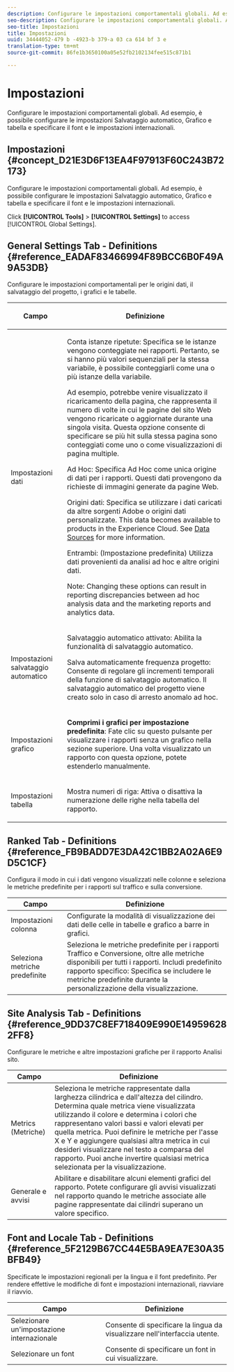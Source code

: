 ```yaml
---
description: Configurare le impostazioni comportamentali globali. Ad esempio, è possibile configurare le impostazioni Salvataggio automatico, Grafico e tabella e specificare il font e le impostazioni internazionali.
seo-description: Configurare le impostazioni comportamentali globali. Ad esempio, è possibile configurare le impostazioni Salvataggio automatico, Grafico e tabella e specificare il font e le impostazioni internazionali.
seo-title: Impostazioni
title: Impostazioni
uuid: 34444052-479 b -4923-b 379-a 03 ca 614 bf 3 e
translation-type: tm+mt
source-git-commit: 86fe1b3650100a05e52fb2102134fee515c871b1

---
```



# Impostazioni

Configurare le impostazioni comportamentali globali. Ad esempio, è possibile configurare le impostazioni Salvataggio automatico, Grafico e tabella e specificare il font e le impostazioni internazionali.

## Impostazioni {#concept_D21E3D6F13EA4F97913F60C243B72173}

Configurare le impostazioni comportamentali globali. Ad esempio, è possibile configurare le impostazioni Salvataggio automatico, Grafico e tabella e specificare il font e le impostazioni internazionali.

Click **[!UICONTROL Tools]** &gt; **[!UICONTROL Settings]** to access [!UICONTROL Global Settings].

## General Settings Tab - Definitions {#reference_EADAF83466994F89BCC6B0F49A9A53DB}

Configurare le impostazioni comportamentali per le origini dati, il salvataggio del progetto, i grafici e le tabelle.

<!-- 

r_dsc_general_settings.xml

 -->

<table id="table_C18A0F1C9E214EB585A29801BA2400F8"> 
 <thead> 
  <tr> 
   <th colname="col1" class="entry"> <p>Campo </p> </th> 
   <th colname="col2" class="entry"> <p>Definizione </p> </th> 
  </tr> 
 </thead>
 <tbody> 
  <tr> 
   <td colname="col1"> <p> Impostazioni dati </p> </td> 
   <td colname="col2"> <p> <span class="uicontrol"> Conta istanze ripetute</span>: Specifica se le istanze vengono conteggiate nei rapporti. Pertanto, se si hanno più valori sequenziali per la stessa variabile, è possibile conteggiarli come una o più istanze della variabile. </p> <p>Ad esempio, potrebbe venire visualizzato il ricaricamento della pagina, che rappresenta il numero di volte in cui le pagine del sito Web vengono ricaricate o aggiornate durante una singola visita. Questa opzione consente di specificare se più hit sulla stessa pagina sono conteggiati come uno o come visualizzazioni di pagina multiple. </p> <p> <span class="uicontrol"><span class="keyword"> Ad Hoc</span></span>: Specifica <span class="keyword"> Ad Hoc</span> come unica origine di dati per i rapporti. Questi dati provengono da richieste di immagini generate da pagine Web. </p> <p> <span class="uicontrol"><span class="keyword"> Origini</span> </span>dati: Specifica se utilizzare i dati caricati da altre sorgenti Adobe o origini dati personalizzate. This data becomes available to products in the <span class="keyword"> Experience Cloud</span>. See <a href="https://marketing.adobe.com/resources/help/en_US/sc/datasources/index.html" scope="external" format="html"> Data Sources</a> for more information. </p> <p> <span class="uicontrol"></span>Entrambi: (Impostazione predefinita) Utilizza dati provenienti <span class="keyword"> da analisi</span> ad hoc e altre origini dati. </p> <p>Note: Changing these options can result in reporting discrepancies between <span class="keyword"> ad hoc analysis</span> data and the <span class="keyword"> marketing reports and analytics data.</span> </p> </td> 
  </tr> 
  <tr> 
   <td colname="col1"> <p> Impostazioni salvataggio automatico </p> </td> 
   <td colname="col2"> <p> <span class="uicontrol"> Salvataggio automatico attivato</span>: Abilita la funzionalità di salvataggio automatico. </p> <p> <span class="uicontrol"> Salva automaticamente frequenza progetto</span>: Consente di regolare gli incrementi temporali della funzione di salvataggio automatico. Il salvataggio automatico del progetto viene creato solo in caso di arresto anomalo ad hoc. </p> </td> 
  </tr> 
  <tr> 
   <td colname="col1"> <p> Impostazioni grafico </p> </td> 
   <td colname="col2"> <p><b>Comprimi i grafici per impostazione predefinita</b>: Fate clic su questo pulsante per visualizzare i rapporti senza un grafico nella sezione superiore. Una volta visualizzato un rapporto con questa opzione, potete estenderlo manualmente. </p> </td> 
  </tr> 
  <tr> 
   <td colname="col1"> <p> Impostazioni tabella </p> </td> 
   <td colname="col2"> <p> <span class="uicontrol"> Mostra numeri di riga</span>: Attiva o disattiva la numerazione delle righe nella tabella del rapporto. </p> </td> 
  </tr> 
 </tbody> 
</table>

## Ranked Tab - Definitions {#reference_FB9BADD7E3DA42C1BB2A02A6E9D5C1CF}

Configura il modo in cui i dati vengono visualizzati nelle colonne e seleziona le metriche predefinite per i rapporti sul traffico e sulla conversione.

<!-- 

r_dsc_ranked_tab.xml

 -->

| Campo | Definizione |
|--- |--- |
| Impostazioni colonna | Configurate la modalità di visualizzazione dei dati delle celle in tabelle e grafico a barre in grafici. |
| Seleziona metriche predefinite | Seleziona le metriche predefinite per i rapporti Traffico e Conversione, oltre alle metriche disponibili per tutti i rapporti. Includi predefinito rapporto specifico: Specifica se includere le metriche predefinite durante la personalizzazione della visualizzazione. |

## Site Analysis Tab - Definitions {#reference_9DD37C8EF718409E990E149596282FF8}

Configurare le metriche e altre impostazioni grafiche per il rapporto Analisi sito.

<!-- 

r_dsc_site_analysis_tab.xml

 -->

| Campo | Definizione |
|--- |--- |
| Metrics (Metriche) | Seleziona le metriche rappresentate dalla larghezza cilindrica e dall'altezza del cilindro. Determina quale metrica viene visualizzata utilizzando il colore e determina i colori che rappresentano valori bassi e valori elevati per quella metrica. Puoi definire le metriche per l'asse X e Y e aggiungere qualsiasi altra metrica in cui desideri visualizzare nel testo a comparsa del rapporto. Puoi anche invertire qualsiasi metrica selezionata per la visualizzazione. |
| Generale e avvisi | Abilitare e disabilitare alcuni elementi grafici del rapporto. Potete configurare gli avvisi visualizzati nel rapporto quando le metriche associate alle pagine rappresentate dai cilindri superano un valore specifico. |

## Font and Locale Tab - Definitions {#reference_5F2129B67CC44E5BA9EA7E30A35BFB49}

Specificate le impostazioni regionali per la lingua e il font predefinito. Per rendere effettive le modifiche di font e impostazioni internazionali, riavviare il riavvio.

<!-- 

r_dsc_font_locale.xml

 -->

| Campo | Definizione |
|--- |--- |
| Selezionare un'impostazione internazionale | Consente di specificare la lingua da visualizzare nell'interfaccia utente. |
| Selezionare un font | Consente di specificare un font in cui visualizzare. |